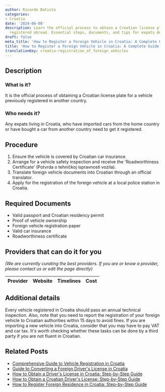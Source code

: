 ```yaml
---
author: Ricardo Batista
categories:
- Croatia
date: '2024-06-08'
description: Learn the official process to obtain a Croatian license plate for cars
  registered abroad. Essential steps, documents, and tips for expats detailed.
draft: false
meta_title: 'How to Register a Foreign Vehicle in Croatia: A Complete Guide'
title: 'How to Register a Foreign Vehicle in Croatia: A Complete Guide'
translationKey: croatia-registration_of_foreign_vehicles
---
```


## Description
### What is it?
It is the official process of obtaining a Croatian license plate for a vehicle previously registered in another country.
### Who needs it?
Any expats living in Croatia, who have imported cars from the home country or have bought a car from another country need to get it registered.

## Procedure
1. Ensure the vehicle is covered by Croatian car insurance.
2. Arrange for a vehicle safety inspection and receive the 'Roadworthiness Certificate' (Potvrda o tehničkoj ispravnosti vozila).
3. Translate foreign vehicle documents into Croatian through an official translator.
4. Apply for the registration of the foreign vehicle at a local police station in Croatia.

## Required Documents
- Valid passport and Croatian residency permit
- Proof of vehicle ownership
- Foreign vehicle registration paper
- Valid car insurance
- Roadworthiness certificate 

## Providers that can do it for you

_(We are currently curating the best providers. If you are or know a provider, please contact us or edit the page directly)_

| Provider        |     Website     |     Timelines    |       Cost      |
| --------------- | --------------- |  :-------------: | :-------------: |

## Additional details
Every vehicle registered in Croatia should pass an annual technical inspection. Also, note that you need to report the registration of your foreign vehicle to Croatian authorities within 15 days to avoid fines. If you are importing a new vehicle into Croatia, consider that you may have to pay VAT and car tax. It's worth checking whether these tasks can be done by a third party if you are not fluent in Croatian.


## Related Posts

- [Comprehensive Guide to Vehicle Registration in Croatia](https://tramitit.com/guides/croatia/vehicle_registration/)
- [Guide to Converting a Foreign Driver's License in Croatia](https://tramitit.com/guides/croatia/change_of_drivers_license_for_foreigners/)
- [How to Obtain a Driver's License in Croatia: Step-by-Step Guide](https://tramitit.com/guides/croatia/issuance_of_drivers_license/)
- [How to Obtain a Croatian Driver's License: Step-by-Step Guide](https://tramitit.com/guides/croatia/obtaining_a_drivers_license_for_newcomers/)
- [How to Register Foreign Residence in Croatia: Step-by-Step Guide](https://tramitit.com/guides/croatia/registration_of_foreigners_residence/)